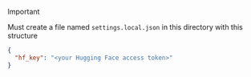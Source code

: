 > [!IMPORTANT]
> Must create a file named `settings.local.json` in this directory with this structure
>
> ```json
> {
>   "hf_key": "<your Hugging Face access token>"
> }
> ```
